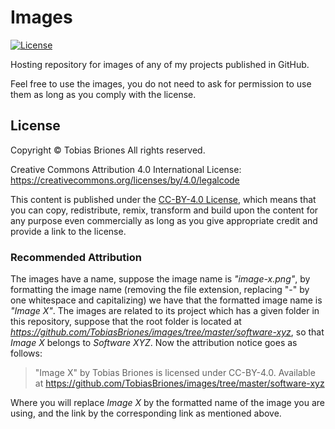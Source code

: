 # Images
[![License](https://img.shields.io/github/license/TobiasBriones/images)](https://github.com/TobiasBriones/images/blob/master/LICENSE)

Hosting repository for images of any of my projects published in GitHub.

Feel free to use the images, you do not need to ask for permission to use them as long as you comply with the license.

## License
Copyright © Tobias Briones All rights reserved.

Creative Commons Attribution 4.0 International License: https://creativecommons.org/licenses/by/4.0/legalcode

This content is published under the [CC-BY-4.0 License](https://creativecommons.org/licenses/by/4.0/), which means that you can copy, redistribute, remix, transform and build upon the content for any purpose even commercially as long as you give appropriate credit and provide a link to the license.

### Recommended Attribution
The images have a name, suppose the image name is *"image-x.png"*, by formatting the image name (removing the file extension, replacing "-" by one whitespace and capitalizing) we have that the formatted image name is *"Image X"*. The images are related to its project which has a given folder in this repository, suppose that the root folder is located at *https://github.com/TobiasBriones/images/tree/master/software-xyz*, so that *Image X* belongs to *Software XYZ*. Now the attribution notice goes as follows:

> "Image X" by Tobias Briones is licensed under CC-BY-4.0. Available at
> https://github.com/TobiasBriones/images/tree/master/software-xyz

Where you will replace *Image X* by the formatted name of the image you are using, and the link by the corresponding link as mentioned above.

